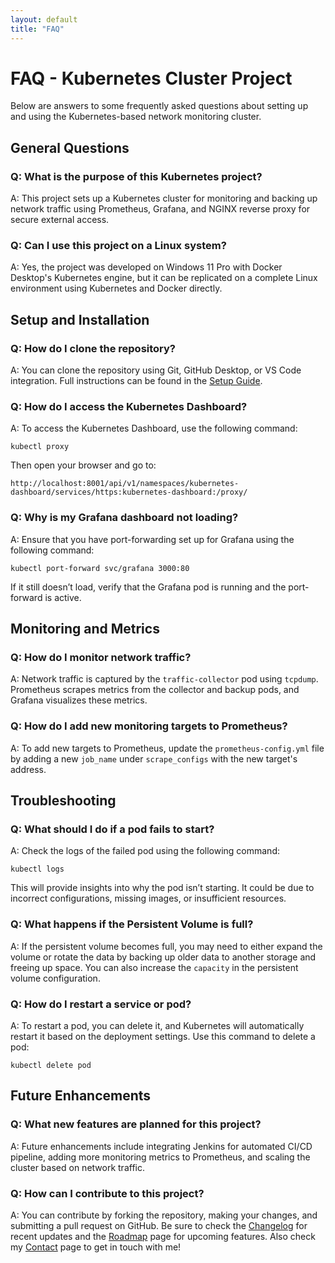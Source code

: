 ```yaml
---
layout: default
title: "FAQ"
---
```


FAQ - Kubernetes Cluster Project
================================

Below are answers to some frequently asked questions about setting up and using the Kubernetes-based network monitoring cluster.

General Questions
-----------------

### Q: What is the purpose of this Kubernetes project?

A: This project sets up a Kubernetes cluster for monitoring and backing up network traffic using Prometheus, Grafana, and NGINX reverse proxy for secure external access.

### Q: Can I use this project on a Linux system?

A: Yes, the project was developed on Windows 11 Pro with Docker Desktop's Kubernetes engine, but it can be replicated on a complete Linux environment using Kubernetes and Docker directly.

Setup and Installation
----------------------

### Q: How do I clone the repository?

A: You can clone the repository using Git, GitHub Desktop, or VS Code integration. Full instructions can be found in the [Setup Guide](setup.html).

### Q: How do I access the Kubernetes Dashboard?

A: To access the Kubernetes Dashboard, use the following command:

    kubectl proxy

Then open your browser and go to:

    http://localhost:8001/api/v1/namespaces/kubernetes-dashboard/services/https:kubernetes-dashboard:/proxy/

### Q: Why is my Grafana dashboard not loading?

A: Ensure that you have port-forwarding set up for Grafana using the following command:

    kubectl port-forward svc/grafana 3000:80

If it still doesn’t load, verify that the Grafana pod is running and the port-forward is active.

Monitoring and Metrics
----------------------

### Q: How do I monitor network traffic?

A: Network traffic is captured by the `traffic-collector` pod using `tcpdump`. Prometheus scrapes metrics from the collector and backup pods, and Grafana visualizes these metrics.

### Q: How do I add new monitoring targets to Prometheus?

A: To add new targets to Prometheus, update the `prometheus-config.yml` file by adding a new `job_name` under `scrape_configs` with the new target's address.

Troubleshooting
---------------

### Q: What should I do if a pod fails to start?

A: Check the logs of the failed pod using the following command:

    kubectl logs 

This will provide insights into why the pod isn’t starting. It could be due to incorrect configurations, missing images, or insufficient resources.

### Q: What happens if the Persistent Volume is full?

A: If the persistent volume becomes full, you may need to either expand the volume or rotate the data by backing up older data to another storage and freeing up space. You can also increase the `capacity` in the persistent volume configuration.

### Q: How do I restart a service or pod?

A: To restart a pod, you can delete it, and Kubernetes will automatically restart it based on the deployment settings. Use this command to delete a pod:

    kubectl delete pod 

Future Enhancements
-------------------

### Q: What new features are planned for this project?

A: Future enhancements include integrating Jenkins for automated CI/CD pipeline, adding more monitoring metrics to Prometheus, and scaling the cluster based on network traffic.

### Q: How can I contribute to this project?

A: You can contribute by forking the repository, making your changes, and submitting a pull request on GitHub. Be sure to check the [Changelog](changelog.html) for recent updates and the [Roadmap](roadmap.html) page for upcoming features. Also check my [Contact](contact.html) page to get in touch with me!

